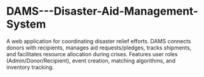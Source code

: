 # DAMS---Disaster-Aid-Management-System
A web application for coordinating disaster relief efforts. DAMS connects donors with recipients, manages aid requests/pledges, tracks shipments, and facilitates resource allocation during crises. Features user roles (Admin/Donor/Recipient), event creation, matching algorithms, and inventory tracking.
